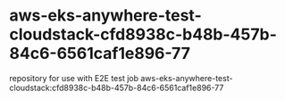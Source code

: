 # aws-eks-anywhere-test-cloudstack-cfd8938c-b48b-457b-84c6-6561caf1e896-77
repository for use with E2E test job aws-eks-anywhere-test-cloudstack:cfd8938c-b48b-457b-84c6-6561caf1e896-77
